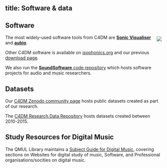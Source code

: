 title: Software & data
-------

Software
-------

<img src="http://www.sonicvisualiser.org/images/sv2-thumb.png" style="float: right; margin: 5px;" />

The most widely-used software tools from C4DM are **[Sonic Visualiser](http://www.sonicvisualiser.org/)** and **[aubio](http://aubio.org/)**. 

Other C4DM software is available on [isophonics.org](http://isophonics.org/) and our previous [download page](http://c4dm.eecs.qmul.ac.uk/downloads/).

We also run the [**SoundSoftware** code repository](http://code.soundsoftware.ac.uk/) which hosts software projects for audio and music researchers.

Datasets
-------

Our [C4DM Zenodo community page](https://zenodo.org/communities/c4dm/) hosts public datasets created as part of our research. 

The [C4DM Research Data Repository](http://c4dm.eecs.qmul.ac.uk/rdr/) hosts datasets created between 2010-2015.


Study Resources for Digital Music
-------

The QMUL Library maintains a [Subject Guide for Digital Music](https://www.qmul.ac.uk/library/subject-guides/electronic-engineering-and-computer-science/useful-websites/digital-music-multimedia/), covering sections on Websites for digital study of music, Software, and Professional organisations/socities on digital music.



